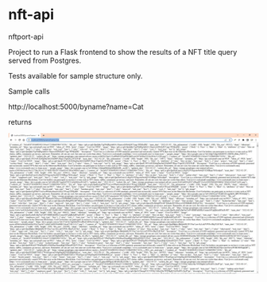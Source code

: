 # nft-api
nftport-api


Project to run a Flask frontend to show the results of a NFT title query served from Postgres. 

Tests available for sample structure only.

Sample calls 

http://localhost:5000/byname?name=Cat

returns 

![Alt text](Sample.jpg?raw=true "Title")
